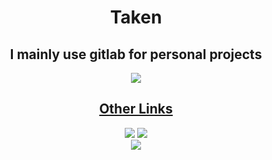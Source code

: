 <div align="center">
    <h1>Taken</h1>
    <h2>I mainly use gitlab for personal projects</h2>
    <a href="https://gitlab.com/TakenMC/takenmc" target= "blank"><img src="https://img.shields.io/gitlab/v/tag/TakenMC%2Ftakenmc?sort=date&style=for-the-badge&logo=gitlab&label=TakenMC&color=eeaadb">
</div>

<div align="center">
    <h2>Other Links</h2>
    <a href="https://sakurajima.moe/@taken" target="blank"><img src="https://img.shields.io/mastodon/follow/110719192441732476?domain=https%3A%2F%2Fsakurajima.moe&style=for-the-badge&logo=mastodon&label=Mastodon"></a>
    <a href="https://x.com/igntakie" target="blank"><img src="https://img.shields.io/twitter/url?url=https%3A%2F%2Ftwitter.com%2FignTakie&style=for-the-badge&logo=x&label=Account"></a>
</div>

<div align="center">
    <a href="https://github.com/TakenMC" target="blank"><img src="https://grs.mairimashita.org/api?username=TakenMC&show_icons=true&bg_color=1e1e2e&text_color=cdd6f4&icon_color=cba6f7&title_color=94e2d5"></a>
</div>
